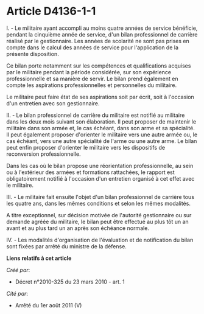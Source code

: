 # Article D4136-1-1

I. - Le militaire ayant accompli au moins quatre années de service bénéficie, pendant la cinquième année de service, d'un
bilan professionnel de carrière réalisé par le gestionnaire. Les années de scolarité ne sont pas prises en compte dans le
calcul des années de service pour l'application de la présente disposition. 

Ce bilan porte notamment sur les compétences et qualifications acquises par le militaire pendant la période considérée, sur
son expérience professionnelle et sa manière de servir. Le bilan prend également en compte les aspirations professionnelles
et personnelles du militaire. 

Le militaire peut faire état de ses aspirations soit par écrit, soit à l'occasion d'un entretien avec son gestionnaire. 

II. - Le bilan professionnel de carrière du militaire est notifié au militaire dans les deux mois suivant son élaboration. Il
peut proposer de maintenir le militaire dans son armée et, le cas échéant, dans son arme et sa spécialité. Il peut également
proposer d'orienter le militaire vers une autre armée ou, le cas échéant, vers une autre spécialité de l'arme ou une autre
arme. Le bilan peut enfin proposer d'orienter le militaire vers les dispositifs de reconversion professionnelle. 

Dans les cas où le bilan propose une réorientation professionnelle, au sein ou à l'extérieur des armées et formations
rattachées, le rapport est obligatoirement notifié à l'occasion d'un entretien organisé à cet effet avec le militaire. 

III. - Le militaire fait ensuite l'objet d'un bilan professionnel de carrière tous les quatre ans, dans les mêmes conditions
et selon les mêmes modalités.

A titre exceptionnel, sur décision motivée de l'autorité gestionnaire ou sur demande agréée du militaire, le bilan peut être
effectué au plus tôt un an avant et au plus tard un an après son échéance normale. 

IV. - Les modalités d'organisation de l'évaluation et de notification du bilan sont fixées par arrêté du ministre de la
défense.

**Liens relatifs à cet article**

_Créé par_:

  - Décret n°2010-325 du 23 mars 2010 - art. 1

_Cité par_:

  - Arrêté du 1er août 2011 (V)
